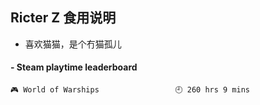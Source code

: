 ## Ricter Z 食用说明
- 喜欢猫猫，是个冇猫孤儿

<!-- steam-box start -->
#### - Steam playtime leaderboard
```text
🎮 World of Warships                 🕘 260 hrs 9 mins
```
<!-- Powered by https://github.com/YouEclipse/steam-box . -->
<!-- steam-box end -->
